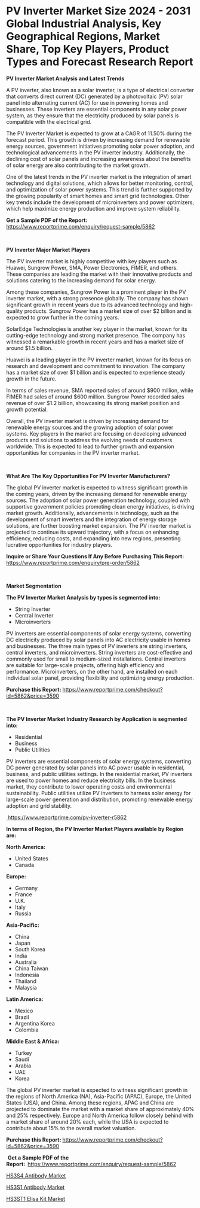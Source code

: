 <p><h1>PV Inverter Market Size 2024 - 2031 Global Industrial Analysis, Key Geographical Regions, Market Share, Top Key Players, Product Types and Forecast Research Report</h1></p><p><strong>PV Inverter Market Analysis and Latest Trends</strong></p>
<p><p>A PV inverter, also known as a solar inverter, is a type of electrical converter that converts direct current (DC) generated by a photovoltaic (PV) solar panel into alternating current (AC) for use in powering homes and businesses. These inverters are essential components in any solar power system, as they ensure that the electricity produced by solar panels is compatible with the electrical grid.</p><p>The PV Inverter Market is expected to grow at a CAGR of 11.50% during the forecast period. This growth is driven by increasing demand for renewable energy sources, government initiatives promoting solar power adoption, and technological advancements in the PV inverter industry. Additionally, the declining cost of solar panels and increasing awareness about the benefits of solar energy are also contributing to the market growth.</p><p>One of the latest trends in the PV inverter market is the integration of smart technology and digital solutions, which allows for better monitoring, control, and optimization of solar power systems. This trend is further supported by the growing popularity of smart homes and smart grid technologies. Other key trends include the development of microinverters and power optimizers, which help maximize energy production and improve system reliability.</p></p>
<p><strong>Get a Sample PDF of the Report:&nbsp;</strong> <a href="https://www.reportprime.com/enquiry/request-sample/5862">https://www.reportprime.com/enquiry/request-sample/5862</a></p>
<p>&nbsp;</p>
<p><strong>PV Inverter Major Market Players</strong></p>
<p><p>The PV inverter market is highly competitive with key players such as Huawei, Sungrow Power, SMA, Power Electronics, FIMER, and others. These companies are leading the market with their innovative products and solutions catering to the increasing demand for solar energy.</p><p>Among these companies, Sungrow Power is a prominent player in the PV inverter market, with a strong presence globally. The company has shown significant growth in recent years due to its advanced technology and high-quality products. Sungrow Power has a market size of over $2 billion and is expected to grow further in the coming years.</p><p>SolarEdge Technologies is another key player in the market, known for its cutting-edge technology and strong market presence. The company has witnessed a remarkable growth in recent years and has a market size of around $1.5 billion.</p><p>Huawei is a leading player in the PV inverter market, known for its focus on research and development and commitment to innovation. The company has a market size of over $1 billion and is expected to experience steady growth in the future.</p><p>In terms of sales revenue, SMA reported sales of around $900 million, while FIMER had sales of around $600 million. Sungrow Power recorded sales revenue of over $1.2 billion, showcasing its strong market position and growth potential.</p><p>Overall, the PV inverter market is driven by increasing demand for renewable energy sources and the growing adoption of solar power systems. Key players in the market are focusing on developing advanced products and solutions to address the evolving needs of customers worldwide. This is expected to lead to further growth and expansion opportunities for companies in the PV inverter market.</p></p>
<p>&nbsp;</p>
<p><strong>What Are The Key Opportunities For PV Inverter Manufacturers?</strong></p>
<p><p>The global PV inverter market is expected to witness significant growth in the coming years, driven by the increasing demand for renewable energy sources. The adoption of solar power generation technology, coupled with supportive government policies promoting clean energy initiatives, is driving market growth. Additionally, advancements in technology, such as the development of smart inverters and the integration of energy storage solutions, are further boosting market expansion. The PV inverter market is projected to continue its upward trajectory, with a focus on enhancing efficiency, reducing costs, and expanding into new regions, presenting lucrative opportunities for industry players.</p></p>
<p><strong>Inquire or Share Your Questions If Any Before Purchasing This Report:</strong> <a href="https://www.reportprime.com/enquiry/pre-order/5862">https://www.reportprime.com/enquiry/pre-order/5862</a></p>
<p>&nbsp;</p>
<p><strong>Market Segmentation</strong></p>
<p><strong>The PV Inverter Market Analysis by types is segmented into:</strong></p>
<p><ul><li>String Inverter</li><li>Central Inverter</li><li>Microinverters</li></ul></p>
<p><p>PV inverters are essential components of solar energy systems, converting DC electricity produced by solar panels into AC electricity usable in homes and businesses. The three main types of PV inverters are string inverters, central inverters, and microinverters. String inverters are cost-effective and commonly used for small to medium-sized installations. Central inverters are suitable for large-scale projects, offering high efficiency and performance. Microinverters, on the other hand, are installed on each individual solar panel, providing flexibility and optimizing energy production.</p></p>
<p><strong>Purchase this Report:&nbsp;</strong><a href="https://www.reportprime.com/checkout?id=5862&price=3590">https://www.reportprime.com/checkout?id=5862&price=3590</a></p>
<p>&nbsp;</p>
<p><strong>The PV Inverter Market Industry Research by Application is segmented into:</strong></p>
<p><ul><li>Residential</li><li>Business</li><li>Public Utilities</li></ul></p>
<p><p>PV inverters are essential components of solar energy systems, converting DC power generated by solar panels into AC power usable in residential, business, and public utilities settings. In the residential market, PV inverters are used to power homes and reduce electricity bills. In the business market, they contribute to lower operating costs and environmental sustainability. Public utilities utilize PV inverters to harness solar energy for large-scale power generation and distribution, promoting renewable energy adoption and grid stability.</p></p>
<p><a href="https://www.reportprime.com/pv-inverter-r5862">&nbsp;https://www.reportprime.com/pv-inverter-r5862</a></p>
<p><strong>In terms of Region, the PV Inverter Market Players available by Region are:</strong></p>
<p>
    <p> <strong> North America: </strong>
        <ul>
            <li>United States</li>
            <li>Canada</li>
        </ul>
        </p> 
    <p> <strong> Europe: </strong>
        <ul>
            <li>Germany</li>
            <li>France</li>
            <li>U.K.</li>
            <li>Italy</li>
            <li>Russia</li>
        </ul>
        </p> 
    <p> <strong> Asia-Pacific: </strong>
        <ul>
            <li>China</li>
            <li>Japan</li>
            <li>South Korea</li>
            <li>India</li>
            <li>Australia</li>
            <li>China Taiwan</li>
            <li>Indonesia</li>
            <li>Thailand</li>
            <li>Malaysia</li>
        </ul>
        </p> 
    <p> <strong> Latin America: </strong>
        <ul>
            <li>Mexico</li>
            <li>Brazil</li>
            <li>Argentina Korea</li>
            <li>Colombia</li>
        </ul>
        </p> 
    <p> <strong> Middle East & Africa: </strong>
        <ul>
            <li>Turkey</li>
            <li>Saudi</li>
            <li>Arabia</li>
            <li>UAE</li>
            <li>Korea</li>
        </ul>
    </p>
    </p>
<p><p>The global PV inverter market is expected to witness significant growth in the regions of North America (NA), Asia-Pacific (APAC), Europe, the United States (USA), and China. Among these regions, APAC and China are projected to dominate the market with a market share of approximately 40% and 25% respectively. Europe and North America follow closely behind with a market share of around 20% each, while the USA is expected to contribute about 15% to the overall market valuation.</p></p>
<p><strong>Purchase this Report: </strong><a href="https://www.reportprime.com/checkout?id=5862&price=3590">https://www.reportprime.com/checkout?id=5862&price=3590</a></p>
<p>&nbsp;<strong>Get a Sample PDF of the Report:&nbsp;&nbsp;</strong><a href="https://www.reportprime.com/enquiry/request-sample/5862">https://www.reportprime.com/enquiry/request-sample/5862</a></p>
<p><strong></strong></p>
<p><p><a href="https://issuu.com/reportprime-2/docs/hs3s4-antibody-market-size-2030.pptx">HS3S4 Antibody Market</a></p><p><a href="https://issuu.com/reportprime-2/docs/hs3s1-antibody-market-size-2030.pptx">HS3S1 Antibody Market</a></p><p><a href="https://issuu.com/reportprime-2/docs/hs3st1-elisa-kit-market-size-2030.pptx">HS3ST1 Elisa Kit Market</a></p></p>